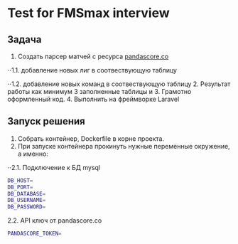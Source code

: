 # Test for FMSmax interview

## Задача
1. Создать парсер матчей с ресурса  [pandascore.co](https://developers.pandascore.co/doc/index_csgo.htm#operation/get_csgo_matches_running)

⋅⋅1.1. добавление новых лиг в соотвествующую таблицу

⋅⋅1.2. добавление новых команд в соотвествующую таблицу
2. Результат работы как минимум 3 заполненные таблицы и
3. Грамотно оформленный код.
4. Выполнить на фреймворке Laravel

## Запуск решения
1. Собрать контейнер, Dockerfile в корне проекта.
2. При запуске контейнера прокинуть нужные переменные окружение, а именно:

⋅⋅2.1. Подключение к БД mysql
```bash
DB_HOST=
DB_PORT=
DB_DATABASE=
DB_USERNAME=
DB_PASSWORD=
```

2.2. API ключ от pandascore.co
```bash
PANDASCORE_TOKEN=
```